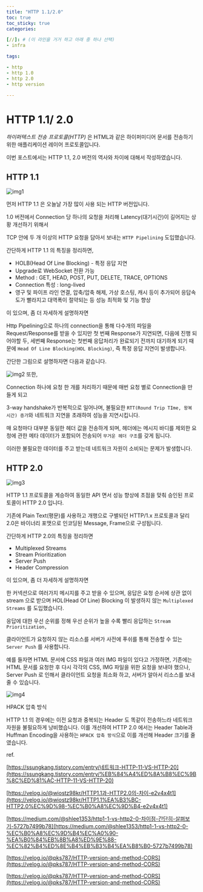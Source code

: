 ```yaml
---
title: "HTTP 1.1/2.0"
toc: true
toc_sticky: true
categories:

[//]: # (이 라인을 거거 하고 아래 중 하나 선택)
- infra

tags:

- http
- http 1.0
- http 2.0
- http version

---
```


# HTTP 1.1/ 2.0

*하이퍼텍스트 전송 프로토콜(HTTP)* 은 HTML과 같은 하이퍼미디어 문서를 전송하기위한 애플리케이션 레이어 프로토콜입니다.

이번 포스트에서는 HTTP 1.1, 2.0 버전의 역사와 차이에 대해서 작성하였습니다.

## HTTP 1.1

![img1]({{site.url}}/assets/images/csb/http_version/http_1.png)

먼저 HTTP 1.1 은 오늘날 가장 많이 사용 되는 HTTP 버전입니다.

1.0 버전에서 Connection 당 하나의 요청을 처리해 Latency(대기시간)이 길어지는 상황 개선하기 위해서

TCP 안에 두 개 이상의 HTTP 요청을 담아서 보내는 `HTTP Pipelining` 도입했습니다.

간단하게 HTTP 1.1 의 특징을 정리하면,

- HOLB(Head Of Line Blocking) - 특정 응답 지연
- Upgrade로 WebSocket 전환 가능
- Method : GET, HEAD, POST, PUT, DELETE, TRACE, OPTIONS
- Connection 특성 : long-lived
- 영구 및 파이프 라인 연결, 압축/압축 해제, 가상 호스팅, 캐시 등이 추가되어 응답속도가 빨라지고 대역폭이 절약되는 등 성능 최적화 및 기능 향상

이 있으며, 좀 더 자세하게 설명하자면

Http Pipelining으로 하나의 connection을 통해 다수개의 파일을 Request/Response를 받을 수 있지만 첫 번째 Response가 지연되면, 다음에 진행 되어야할 두, 세번째 Response는 첫번째 응답처리가 완료되기 전까지 대기하게 되기 때문에  `Head Of Line Blocking(HOL Blocking)`, 즉 특정 응답 지연이 발생합니다.

간단한 그림으로 설명하자면 다음과 같습니다.

![img2]({{site.url}}/assets/images/csb/http_version/http_2.png)
또한,

Connection 하나에 요청 한 개를 처리하기 때문에 매번 요청 별로 Connection을 만들게 되고

3-way handshake가 반복적으로 일어나며, 불필요한 `RTT(Round Trip TIme, 왕복 시간) 증가`와 네트워크 지연을 초래하여 성능을 지연시킵니다.

매 요청마다 대부분 동일한 헤더 값을 전송하게 되며, 헤더에는 메시지 바디를 제외한 요청에 관한 메타 데이터가 포함되어 전송되어 `무거운 헤더 구조`를 갖게 됩니다.

이러한 불필요한 데이터를 주고 받는데 네트워크 자원이 소비되는 문제가 발생합니다.

## HTTP 2.0

![img3]({{site.url}}/assets/images/csb/http_version/http_3.png)

HTTP 1.1 프로토콜을 계승하여 동일한 API 면서 성능 향상에 초점을 맞춰 승인된 프로토콜이 HTTP 2.0 입니다.

기존에 Plain Text(평문)를 사용하고 개행으로 구별되던 HTTP/1.x 프로토콜과 달리 2.0은 바이너리 포맷으로 인코딩된 Message, Frame으로 구성됩니다.

간단하게 HTTP 2.0의 특징을 정리하면

- Multiplexed Streams
- Stream Prioritization
- Server Push
- Header Compression

이 있으며, 좀 더 자세하게 설명하자면

한 커넥션으로 여러가지 메시지를 주고 받을 수 있으며, 응답은 요청  순서에 상관 없이 stream 으로 받으며 HOL(Head Of Line) Blocking 이 발생하지 않는 `Multiplexed Streams` 를 도입했습니다.

응답에 대한 우선 순위를 정해 우선 순위가 높을 수록 빨리 응답하는 `Stream Prioritization,`

클라이언트가 요청하지 않는 리소스를 서버가 사전에 푸쉬를 통해 전송할 수 있는  `Server Push` 를 사용합니다.

예를 들자면 HTML 문서에 CSS 파일과 여러 IMG 파일이 있다고 가정하면, 기존에는 HTML 문서를 요청한 후 다시 각각의 CSS, IMG 파일을 위한 요청을 보내야 했으나, Server Push 로 인해서 클라이언트 요청을 최소화 하고, 서버가 알아서 리소스를 보내 줄 수 있습니다.

![img4]({{site.url}}/assets/images/csb/http_version/http_4.png)

HPACK 압축 방식

HTTP 1.1 의 경우에는 이전 요청과 중복되는 Header 도 똑같이 전송하느라 네트워크 자원을 불필요하게 낭비했습니다. 이를 개선하여 HTTP 2.0 에서는 Header Table과 Huffman Encoding을 사용하는 `HPACK 압축 방식`으로 이를 개선해 Header 크기를 줄였습니다.

ref.

[https://ssungkang.tistory.com/entry/네트워크-HTTP-11-VS-HTTP-20](https://ssungkang.tistory.com/entry/%EB%84%A4%ED%8A%B8%EC%9B%8C%ED%81%AC-HTTP-11-VS-HTTP-20)

[https://velog.io/@wiostz98kr/HTTP1.1과-HTTP2.0의-차이-e2v4x4t1](https://velog.io/@wiostz98kr/HTTP1.1%EA%B3%BC-HTTP2.0%EC%9D%98-%EC%B0%A8%EC%9D%B4-e2v4x4t1)

[https://medium.com/@shlee1353/http1-1-vs-http2-0-차이점-간단히-살펴보기-5727b7499b78](https://medium.com/@shlee1353/http1-1-vs-http2-0-%EC%B0%A8%EC%9D%B4%EC%A0%90-%EA%B0%84%EB%8B%A8%ED%9E%88-%EC%82%B4%ED%8E%B4%EB%B3%B4%EA%B8%B0-5727b7499b78)

[https://velog.io/@pks787/HTTP-version-and-method-CORS](https://velog.io/@pks787/HTTP-version-and-method-CORS)

[https://velog.io/@pks787/HTTP-version-and-method-CORS](https://velog.io/@pks787/HTTP-version-and-method-CORS)